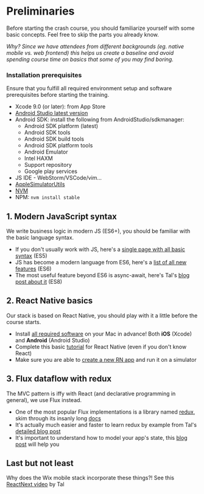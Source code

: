 # Preliminaries

Before starting the crash course, you should familiarize yourself with some basic concepts. Feel free to skip the parts you already know.

*Why? Since we have attendees from different backgrounds (eg. native mobile vs. web frontend) this helps us create a baseline and avoid spending course time on basics that some of you may find boring.*


### Installation prerequisites

Ensure that you fulfill all required environment setup and software prerequisites before starting the training.

* Xcode 9.0 (or later): from App Store
* [Android Studio latest version](https://developer.android.com/studio/index.html)
* Android SDK: install the following from AndroidStudio/sdkmanager:
    * Android SDK platform (latest)
    * Android SDK tools
    * Android SDK build tools
    * Android SDK platform tools
    * Android Emulator
    * Intel HAXM
    * Support repository
    * Google play services
* JS IDE - WebStorm/VSCode/vim...
* [AppleSimulatorUtils](https://github.com/wix/AppleSimulatorUtils) 
* [NVM](https://github.com/creationix/nvm#install-script)
* NPM: `nvm install stable`


## 1. Modern JavaScript syntax

We write business logic in modern JS (ES6+), you should be familiar with the basic language syntax.

* If you don't usually work with JS, here's a [single page with all basic syntax](http://betterexplained.com/articles/the-single-page-javascript-overview) (ES5)
* JS has become a modern language from ES6, here's a [list of all new features](https://github.com/lukehoban/es6features) (ES6)
* The most useful feature beyond ES6 is async-await, here's Tal's [blog post about it](https://hackernoon.com/an-ode-to-async-await-7da2dd3c2056#.pyx0twijy) (ES8)

## 2. React Native basics

Our stack is based on React Native, you should play with it a little before the course starts.

* Install [all required software](https://facebook.github.io/react-native/docs/getting-started.html) on your Mac in advance! Both **iOS** (Xcode) and **Android** (Android Studio)
* Complete this basic [tutorial](https://facebook.github.io/react-native/docs/tutorial.html) for React Native (even if you don't know React)
* Make sure you are able to [create a new RN app](https://facebook.github.io/react-native/docs/getting-started.html#testing-your-react-native-installation) and run it on a simulator

## 3. Flux dataflow with redux

The MVC pattern is iffy with React (and declarative programming in general), we use Flux instead.

* One of the most popular Flux implementations is a library named [redux](https://github.com/reactjs/redux), skim through its insanly long [docs](http://redux.js.org)
* It's actually much easier and faster to learn redux by example from Tal's [detailed blog post](https://hackernoon.com/redux-step-by-step-a-simple-and-robust-workflow-for-real-life-apps-1fdf7df46092#.qrxxpd867)
* It's important to understand how to model your app's state, this [blog post](https://hackernoon.com/avoiding-accidental-complexity-when-structuring-your-app-state-6e6d22ad5e2a#.gchj7syn3) will help you

## Last but not least

Why does the Wix mobile stack incorporate these things?! See this [ReactNext video](http://youtube.com/watch?v=abSNo2P9mMM) by Tal
